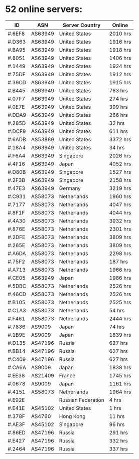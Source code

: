 # 52 online servers:

| ID | ASN | Server Country | Online |
| ------ | ------ | ------ | ------ |
| #.6EF8 | AS63949 | United States | 2010 hrs |
| #.D363 | AS63949 | United States | 1916 hrs |
| #.BA95 | AS63949 | United States | 1918 hrs |
| #.8051 | AS63949 | United States | 1406 hrs |
| #.1449 | AS63949 | United States | 1924 hrs |
| #.75DF | AS63949 | United States | 1912 hrs |
| #.39CD | AS63949 | United States | 1915 hrs |
| #.B445 | AS63949 | United States | 763 hrs |
| #.07F7 | AS63949 | United States | 274 hrs |
| #.0E7E | AS63949 | United States | 399 hrs |
| #.DDA9 | AS63949 | United States | 266 hrs |
| #.285D | AS63949 | United States | 32 hrs |
| #.DCF9 | AS63949 | United States | 611 hrs |
| #.6ADB | AS53889 | United States | 3372 hrs |
| #.18A4 | AS63949 | United States | 34 hrs |
| #.F6A4 | AS63949 | Singapore | 2026 hrs |
| #.4F16 | AS63949 | Japan | 4052 hrs |
| #.D80B | AS63949 | Singapore | 1527 hrs |
| #.2F3B | AS63949 | Singapore | 2158 hrs |
| #.47E3 | AS63949 | Germany | 3219 hrs |
| #.C931 | AS58073 | Netherlands | 1960 hrs |
| #.7177 | AS58073 | Netherlands | 4047 hrs |
| #.8F1F | AS58073 | Netherlands | 4044 hrs |
| #.4A30 | AS58073 | Netherlands | 3932 hrs |
| #.876E | AS58073 | Netherlands | 2301 hrs |
| #.2DFE | AS58073 | Netherlands | 3809 hrs |
| #.265E | AS58073 | Netherlands | 3809 hrs |
| #.A6DA | AS58073 | Netherlands | 2298 hrs |
| #.75F2 | AS58073 | Netherlands | 187 hrs |
| #.A713 | AS58073 | Netherlands | 1966 hrs |
| #.CE05 | AS63949 | Japan | 1986 hrs |
| #.5DBC | AS58073 | Netherlands | 2526 hrs |
| #.46CD | AS58073 | Netherlands | 2526 hrs |
| #.B105 | AS58073 | Netherlands | 2525 hrs |
| #.C1A3 | AS58073 | Netherlands | 54 hrs |
| #.F461 | AS58073 | Netherlands | 2444 hrs |
| #.7836 | AS9009 | Japan | 74 hrs |
| #.1B9E | AS9009 | Japan | 1839 hrs |
| #.D135 | AS47196 | Russia | 627 hrs |
| #.BB14 | AS47196 | Russia | 627 hrs |
| #.C409 | AS47196 | Russia | 627 hrs |
| #.CA6A | AS9009 | Japan | 1838 hrs |
| #.EE38 | AS21409 | France | 1745 hrs |
| #.0678 | AS9009 | Japan | 1161 hrs |
| #.4151 | AS58073 | Netherlands | 1964 hrs |
| #.E92E |  | Russian Federation | 4 hrs |
| #.E41E | AS45102 | United States | 1 hrs |
| #.378F | AS4760 | Hong Kong | 11 hrs |
| #.AE3F | AS45102 | Singapore | 96 hrs |
| #.86ED | AS47196 | Russia | 291 hrs |
| #.E427 | AS47196 | Russia | 332 hrs |
| #.2464 | AS47196 | Russia | 337 hrs |

